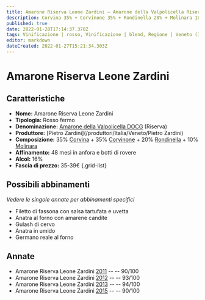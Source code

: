 ```yaml
---
title: Amarone Riserva Leone Zardini – Amarone della Valpolicella Riserva DOCG – Pietro Zardini – Veneto (IT) – 35-39€ – 4★-5★
description: Corvina 35% + Corvinone 35% + Rondinella 20% + Molinara 10% | Filetto di fassona – Anatra al forno – Gulash di cervo – Anatra in umido – Germano reale al forno
published: true
date: 2022-01-28T17:14:37.370Z
tags: Vinificazione | rosso, Vinificazione | blend, Regione | Veneto (IT), Vinificazione | fermo, Prezzi | 35-39€, Vitigni | Corvina, Vitigni | Rondinella, Alimento | anatra, Vitigni | Corvinone, Vitigni | Molinara, Alimento | fassona, Alimento | cervo, Alimento | gulash, Cottura | in umido, Alimento | germano, Cottura | al forno
editor: markdown
dateCreated: 2022-01-27T15:21:34.303Z
---
```


# Amarone Riserva Leone Zardini

## Caratteristiche
- **Nome:** <span class="nome">Amarone Riserva Leone Zardini</span>
- **Tipologia:** Rosso fermo
- **Denominazione:** <span class="denominazione">[Amarone della Valpolicella DOCG](/denominazioni/Italia/Veneto/DOCG/Amarone-della-Valpolicella) (Riserva)</span>
- **Produttore:** <span class="cantina">[Pietro Zardini](/produttori/Italia/Veneto/Pietro Zardini)</span> 
- **Composizione:** 35% [Corvina](/vitigni/Italia/bacca-nera/corvina) + 35% [Corvinone](/vitigni/Italia/bacca-nera/corvinone) + 20% [Rondinella](/vitigni/Italia/bacca-nera/rondinella) + 10% [Molinara](/vitigni/Italia/bacca-nera/molinara)
- **Affinamento:** 48 mesi in anfora e botti di rovere 
- **Alcol:** 16%
- **Fascia di prezzo:** 35-39€
{.grid-list}

## Possibili abbinamenti
*Vedere le singole annate per abbinamenti specifici*

- Filetto di fassona con salsa tartufata e uvetta
- Anatra al forno con amarene candite
- Gulash di cervo
- Anatra in umido
- Germano reale al forno

## Annate
- Amarone Riserva Leone Zardini [2011](vini/Italia/Veneto/Amarone-Riserva-Pietro-Zardini/Leone-Zardini/2011) -- <span class="star-4"></span> -- 90/100
- Amarone Riserva Leone Zardini [2012](vini/Italia/Veneto/Amarone-Riserva-Pietro-Zardini/Leone-Zardini/2012) -- <span class="star-5"></span> -- 93/100
- Amarone Riserva Leone Zardini [2013](vini/Italia/Veneto/Amarone-Riserva-Pietro-Zardini/Leone-Zardini/2013) -- <span class="star-5"></span> -- 94/100
- Amarone Riserva Leone Zardini [2015](vini/Italia/Veneto/Amarone-Riserva-Pietro-Zardini/Leone-Zardini/2015) -- <span class="star-4"></span> -- 90/100


